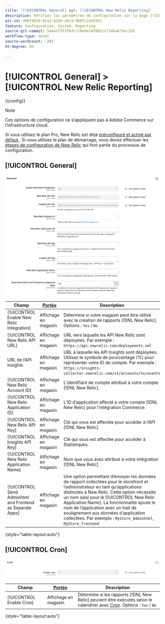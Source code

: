 ```yaml
---
title: '[!UICONTROL General] &gt; [!UICONTROL New Relic Reporting]'
description: Vérifiez les paramètres de configuration sur la page [!UICONTROL General] &gt; [!UICONTROL New Relic Reporting] de l’administrateur Commerce.
exl-id: d6bf4810-81a3-420d-abc9-9b87c1e92551
feature: Configuration, System, Reporting
source-git-commit: 5a4417373f6dc720e8e14f883c27348a475ec255
workflow-type: tm+mt
source-wordcount: '241'
ht-degree: 0%

---
```


# [!UICONTROL General] > [!UICONTROL New Relic Reporting]

{{config}}

>[!NOTE]
>Ces options de configuration ne s’appliquent pas à Adobe Commerce sur l’infrastructure cloud.
>
>Si vous utilisez le plan Pro, New Relic est déjà [ préconfiguré et activé par défaut ](https://experienceleague.adobe.com/docs/commerce-cloud-service/user-guide/monitor/new-relic/new-relic-service.html). Si vous utilisez le plan de démarrage, vous devez effectuer les [étapes de configuration de New Relic](https://experienceleague.adobe.com/docs/commerce-cloud-service/user-guide/monitor/new-relic/account-management.html#configure-new-relic-for-starter-environment) qui font partie du processus de configuration.

## [!UICONTROL General]

![Général](./assets/new-relic-reporting-general.png)<!-- zoom -->

<!-- [General](https://experienceleague.adobe.com/en/docs/commerce-admin/start/reporting/new-relic-reporting) -->

| Champ | [Portée](../../getting-started/websites-stores-views.md#scope-settings) | Description |
|--- |--- |--- |
| [!UICONTROL Enable New Relic Integration] | Affichage en magasin | Détermine si votre magasin peut être utilisé avec la création de rapports [!DNL New Relic]. Options : `Yes` / `No` |
| [!UICONTROL New Relic API URL] | Affichage en magasin | URL vers laquelle les API New Relic sont déployées. Par exemple : `https://api.newrelic.com/deployments.xml` |
| URL de l’API Insights | Affichage en magasin | URL à laquelle les API Insights sont déployées. Utilisez le symbole de pourcentage (%) pour représenter votre ID de compte. Par exemple : `https://insights-collector.newrelic.com/v1/accounts/%s/events` |
| [!UICONTROL New Relic Account ID] | Affichage en magasin | L’identifiant de compte attribué à votre compte [!DNL New Relic]. |
| [!UICONTROL New Relic Application ID] | Affichage en magasin | L’ID d’application affecté à votre compte [!DNL New Relic] pour l’intégration Commerce. |
| [!UICONTROL New Relic API Key] | Affichage en magasin | Clé qui vous est affectée pour accéder à l’API [!DNL New Relic]. |
| [!UICONTROL Insights API Key] | Affichage en magasin | Clé qui vous est affectée pour accéder à Statistiques. |
| [!UICONTROL New Relic Application Name] | Affichage en magasin | Nom que vous avez attribué à votre intégration [!DNL New Relic]. |
| [!UICONTROL Send Adminhtml and Frontend as Separate Apps] | Affichage en magasin | Une option permettant d’envoyer les données de rapport collectées pour le storefront et l’administrateur en tant qu’applications distinctes à New Relic. Cette option nécessite un nom saisi pour le [!UICONTROL New Relic Application Name]. La fonctionnalité ajoute le nom de l’application avec un trait de soulignement aux données d’application collectées. Par exemple : `MyStore_Adminhtml`, `MyStore_frontend` |

{style="table-layout:auto"}

## [!UICONTROL Cron]

![Cron](./assets/new-relic-reporting-cron.png)<!-- zoom -->

<!-- Cron](https://experienceleague.adobe.com/en/docs/commerce-admin/systems/tools/cron) -->

| Champ | [Portée](../../getting-started/websites-stores-views.md#scope-settings) | Description |
|--- |--- |--- |
| [!UICONTROL Enable Cron] | Affichage en magasin | Détermine si les rapports [!DNL New Relic] peuvent être exécutés selon le calendrier avec [Cron](../../systems/cron.md). Options : `Yes` / `No` |

{style="table-layout:auto"}
